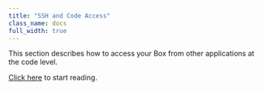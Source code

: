 ```yaml
---
title: "SSH and Code Access"
class_name: docs
full_width: true
---
```


This section describes how to access your Box from other applications at the code level.

[Click here](/docs/ide/boxes/access/sshkeys/) to start reading.
